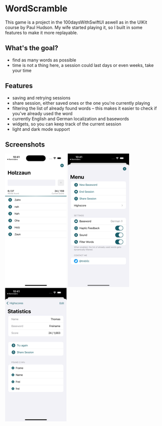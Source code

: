 # WordScramble
This game is a project in the 100daysWithSwiftUI aswell as in the UIKit course by Paul Hudson. My wife started playing it, so I built in some features to make it more replayable.

## What's the goal?
* find as many words as possible
* time is not a thing here, a session could last days or even weeks, take your time

## Features
* saving and retrying sessions
* share session, either saved ones or the one you're currently playing
* filtering the list of already found words – this makes it easier to check if you've already used the word
* currently English and German localization and basewords
* widgets, so you can keep track of the current session
* light and dark mode support

## Screenshots
<p float="left">
  <img src="./screenshots/screenshot1.png" width="200" />
  <img src="./screenshots/screenshot2.png" width="200" />
  <img src="./screenshots/screenshot3.png" width="200" />
</p>
